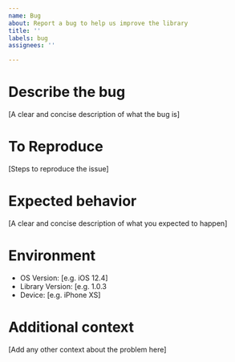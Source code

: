```yaml
---
name: Bug
about: Report a bug to help us improve the library
title: ''
labels: bug
assignees: ''

---
```


# Describe the bug

[A clear and concise description of what the bug is]

# To Reproduce

[Steps to reproduce the issue]

# Expected behavior

[A clear and concise description of what you expected to happen]

# Environment

 - OS Version: [e.g. iOS 12.4]
 - Library Version: [e.g. 1.0.3
 - Device: [e.g. iPhone XS]

# Additional context

[Add any other context about the problem here]
